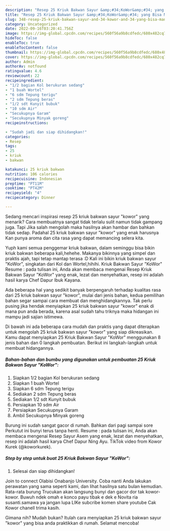 ```yaml
---
description: "Resep 25 Kriuk Bakwan Sayur &amp;#34;KoWor&amp;#34; yang Bisa Manjain Lidah, Buat Buka Puasa Menggugah Selera"
title: "Resep 25 Kriuk Bakwan Sayur &amp;#34;KoWor&amp;#34; yang Bisa Manjain Lidah, Buat Buka Puasa Menggugah Selera"
slug: 348-resep-25-kriuk-bakwan-sayur-and-34-kowor-and-34-yang-bisa-manjain-lidah-buat-buka-puasa-menggugah-selera
category: Uncategorized
date: 2022-09-16T03:20:41.756Z
image: https://img-global.cpcdn.com/recipes/560f56a9b8cdfedc/680x482cq70/25-kriuk-bakwan-sayur-kowor-foto-resep-utama.jpg
hideToc: false
enableToc: true
enableTocContent: false
thumbnail: https://img-global.cpcdn.com/recipes/560f56a9b8cdfedc/680x482cq70/25-kriuk-bakwan-sayur-kowor-foto-resep-utama.jpg
cover: https://img-global.cpcdn.com/recipes/560f56a9b8cdfedc/680x482cq70/25-kriuk-bakwan-sayur-kowor-foto-resep-utama.jpg
author: Admin
authorAv: notfound
ratingvalue: 4.6
reviewcount: 22
recipeingredient:
- "1/2 bagian Kol berukuran sedang"
- "1 buah Wortel"
- "6 sdm Tepung terigu"
- "2 sdm Tepung beras"
- "1/2 sdt Kunyit bubuk"
- "10 sdm Air"
- "Secukupnya Garam"
- "Secukupnya Minyak goreng"
recipeinstructions:

- "Sudah jadi dan siap dihidangkan!"
categories:
- Resep
tags:
- 25
- kriuk
- bakwan

katakunci: 25 kriuk bakwan 
nutrition: 106 calories
recipecuisine: Indonesian
preptime: "PT11M"
cooktime: "PT42M"
recipeyield: "4"
recipecategory: Dinner

---
```



Sedang mencari inspirasi resep 25 kriuk bakwan sayur &#34;kowor&#34; yang menarik? Cara membuatnya sangat tidak terlalu sulit namun tidak gampang juga. Tapi Jika salah mengolah maka hasilnya akan hambar dan bahkan tidak sedap. Padahal 25 kriuk bakwan sayur &#34;kowor&#34; yang enak harusnya Kan punya aroma dan cita rasa yang dapat memancing selera kita.


Yuph kami semua penggemar kriuk bakwan, dalam seminggu bisa bikin kriuk bakwan beberapa kali,hehehe. Makanya bikinnya yang simpel dan praktis ajah, tapi tetap mantap terasa :D Kali ini bikin kriuk bakwan sayur &#34;KoWor&#34;, singkatan dari Kol dan Wortel,hihihi. Kriuk Bakwan Sayur &#34;KoWor&#34; Resume : pada tulisan ini, Anda akan membaca mengenai Resep Kriuk Bakwan Sayur &#34;KoWor&#34; yang enak, lezat dan menyehatkan, resep ini adalah hasil karya Chef Dapur Ibuk Kayana.

Ada beberapa hal yang sedikit banyak berpengaruh terhadap kualitas rasa dari 25 kriuk bakwan sayur &#34;kowor&#34;, mulai dari jenis bahan, kedua pemilihan bahan segar sampai cara membuat dan menghidangkannya. Tak perlu pusing jika hendak menyiapkan 25 kriuk bakwan sayur &#34;kowor&#34; enak di mana pun anda berada, karena asal sudah tahu triknya maka hidangan ini mampu jadi sajian istimewa.


Di bawah ini ada beberapa cara mudah dan praktis yang dapat diterapkan untuk mengolah 25 kriuk bakwan sayur &#34;kowor&#34; yang siap dikreasikan. Kamu dapat menyiapkan 25 Kriuk Bakwan Sayur &#34;KoWor&#34; menggunakan 8 jenis bahan dan 0 langkah pembuatan. Berikut ini langkah-langkah untuk membuat hidangannya.

<!--inarticleads1-->

##### Bahan-bahan dan bumbu yang digunakan untuk pembuatan 25 Kriuk Bakwan Sayur &#34;KoWor&#34;:

1. Siapkan 1/2 bagian Kol berukuran sedang
1. Siapkan 1 buah Wortel
1. Siapkan 6 sdm Tepung terigu
1. Sediakan 2 sdm Tepung beras
1. Sediakan 1/2 sdt Kunyit bubuk
1. Persiapkan 10 sdm Air
1. Persiapkan Secukupnya Garam
1. Ambil Secukupnya Minyak goreng


Burung ini sudah sangat gacor di rumah. Bahkan dari pagi sampai sore Perkutut ini bunyi terus tanpa henti. Resume : pada tulisan ini, Anda akan membaca mengenai Resep Sayur Asem yang enak, lezat dan menyehatkan, resep ini adalah hasil karya Chef Dapur Ning Ayu. TikTok video from Kowor Kurek (@koworkurek). 

<!--inarticleads2-->

##### Step by step untuk buat 25 Kriuk Bakwan Sayur &#34;KoWor&#34;:


1. Selesai dan siap dihidangkan!

Join to connect Olabisi Onabanjo University. Coba nanti Anda lakukan perawatan yang sama seperti kami, dan lihat hasilnya satu bulan kemudian. Rata-rata burung Trucukan akan langsung bunyi dan gacor dor tak kowor-kowor. Buwuh ndek omah e konco payu tibak e dek e Novita ria susanti.samawa ya jangan lupa LIKe subcribe komen share youtube Cak Kowor chanell trima kasih. 

Gimana nih? Mudah bukan? Itulah cara menyiapkan 25 kriuk bakwan sayur &#34;kowor&#34; yang bisa anda praktikkan di rumah. Selamat mencoba!
